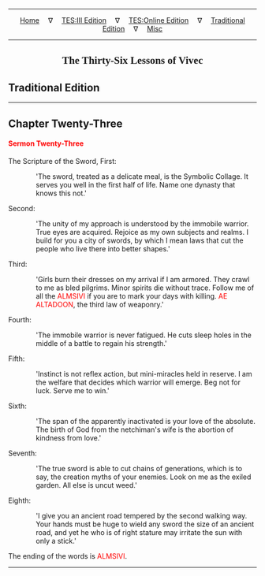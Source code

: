 
---

<!--- Jekyll Page Links -->

<center>
<a href="../../../index.html">Home</a>
&emsp;&nabla;&emsp;
<a href="../../index-tes3.html">TES:III Edition</a>
&emsp;&nabla;&emsp;
<a href="../../index-teso.html">TES:Online Edition</a>
&emsp;&nabla;&emsp;
<a href="../../index-traditional.html">Traditional Edition</a>
&emsp;&nabla;&emsp;
<a href="../../index-misc.html">Misc</a>
</center>

<!--- Markdown Body Below: -->

---

<center>
<h2><span style="font-family:Georgia">The Thirty-Six Lessons of Vivec</span></h2>
</center>

## Traditional Edition

---

## Chapter Twenty-Three

#### <span style="color:red">Sermon Twenty-Three</span>

The Scripture of the Sword, First:

<span style="display:inline-block;padding-left:4em">'The sword, treated as a delicate meal, is the Symbolic Collage. It serves you well in the first half of life. Name one dynasty that knows this not.'</span>

Second:

<span style="display:inline-block;padding-left:4em">'The unity of my approach is understood by the immobile warrior. True eyes are acquired. Rejoice as my own subjects and realms. I build for you a city of swords, by which I mean laws that cut the people who live there into better shapes.'</span>

Third:

<span style="display:inline-block;padding-left:4em">'Girls burn their dresses on my arrival if I am armored. They crawl to me as bled pilgrims.
Minor spirits die without trace. Follow me of all the
<span style="color:red">ALMSIVI</span>
if you are to mark your days with killing.
<span style="color:red">AE ALTADOON</span>,
the third law of weaponry.'</span>

Fourth:

<span style="display:inline-block;padding-left:4em">'The immobile warrior is never fatigued. He cuts sleep holes in the middle of a battle to regain his strength.'</span>

Fifth:

<span style="display:inline-block;padding-left:4em">'Instinct is not reflex action, but mini-miracles held in reserve. I am the welfare that decides which warrior will emerge. Beg not for luck. Serve me to win.'</span>

Sixth:

<span style="display:inline-block;padding-left:4em">'The span of the apparently inactivated is your love of the absolute. The birth of God from the netchiman's wife is the abortion of kindness from love.'</span>

Seventh:

<span style="display:inline-block;padding-left:4em">'The true sword is able to cut chains of generations, which is to say, the creation myths of your enemies. Look on me as the exiled garden. All else is uncut weed.'</span>

Eighth:

<span style="display:inline-block;padding-left:4em">'I give you an ancient road tempered by the second walking way. Your hands must be huge to wield any sword the size of an ancient road, and yet he who is of right stature may irritate the sun with only a stick.'</span>

The ending of the words is
<span style="color:red">ALMSIVI</span>.

---
